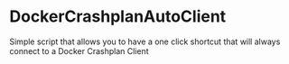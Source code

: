 # DockerCrashplanAutoClient
Simple script that allows you to have a one click shortcut that will always connect to a Docker Crashplan Client

